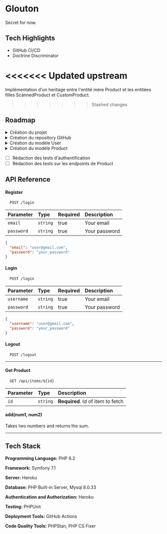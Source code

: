 
# Glouton

Secret for now.

## Tech Highlights

- GitHub CI/CD
- Doctrine Discriminator

<<<<<<< Updated upstream
=======
Implémentation d'un heritage entre l'entité mère Product et les entitées filles ScannedProduct et CustomProduct.

>>>>>>> Stashed changes
## Roadmap

<details>
<summary>Création du projet</summary>

- [x] Création du projet Symfony 7.1
- [x] Déploiement sur GitHub
- [x] Intégrer PHPUnit
- [x] Intégrer PHPStan
- [x] Intégrer PHP CS Fixer

</details>

<details>
<summary>Création du repository GitHub</summary>

- [x] Premier commit du projet
- [x] Rédaction d’une première doc
- [x] Rédaction de la roadmap
- [x] Création d’une CI/CD GitHub

</details>

<details>
<summary>Création du modèle User</summary>

- [x] Création du modèle User
- [x] Implémentation de l’authentification

</details>

<details>
<summary>Création du modèle Product</summary>

- [x] Création du modèle Product parent
- [x] Création des modèles enfant
- [x] Get endpoint
- [x] Post endpoint
- [x] Patch endpoint
- [x] Delete endpoint

</details>

- [ ] Rédaction des tests d'authentification
- [ ] Rédaction des tests sur les endpoints de Product

## API Reference

#### Register

```
  POST /login
```

| Parameter  | Type     | Required | Description   |
|:-----------| :------- |----------|:--------------|
| `email`    | `string` | true     | Your email    |
| `password` | `string` | true     | Your password |

```json
{
  "email": "user@gmail.com",
  "password": "your_password"
}
```

#### Login

```
  POST /login
```

| Parameter  | Type     | Required | Description   |
|:-----------| :------- |----------|:--------------|
| `username` | `string` | true     | Your email    |
| `password` | `string` | true     | Your password |

```json
{
  "username": "user@gmail.com",
  "password": "your_password"
}
```

#### Logout

```
  POST /logout
```


---

#### Get Product

```
  GET /api/items/${id}
```

| Parameter | Type     | Description                       |
| :-------- | :------- | :-------------------------------- |
| `id`      | `string` | **Required**. Id of item to fetch |

#### add(num1, num2)

Takes two numbers and returns the sum.

---

## Tech Stack

**Programming Language:** PHP 8.2

**Framework:** Symfony 7.1

**Server:** Heroku

**Database:** PHP Built-in Server, Mysql 8.0.33

**Authentication and Authorization:** Heroku

**Testing:** PHPUnit

**Deployment Tools:** GitHub Actions

**Code Quality Tools:** PHPStan, PHP CS Fixer